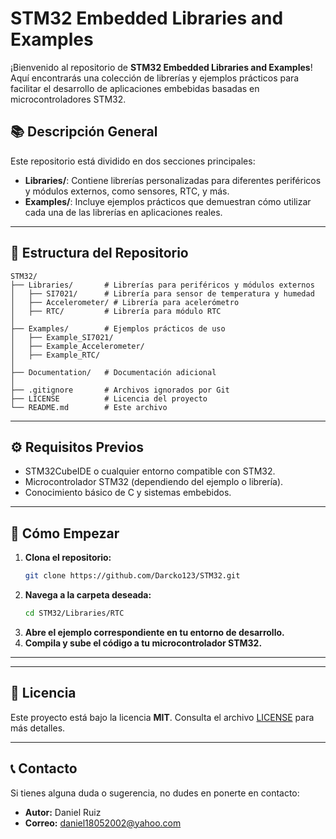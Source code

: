 # STM32 Embedded Libraries and Examples

¡Bienvenido al repositorio de **STM32 Embedded Libraries and Examples**! Aquí encontrarás una colección de librerías y ejemplos prácticos para facilitar el desarrollo de aplicaciones embebidas basadas en microcontroladores STM32.

## 📚 **Descripción General**

Este repositorio está dividido en dos secciones principales:

- **Libraries/**: Contiene librerías personalizadas para diferentes periféricos y módulos externos, como sensores, RTC, y más.
- **Examples/**: Incluye ejemplos prácticos que demuestran cómo utilizar cada una de las librerías en aplicaciones reales.

---

## 📁 **Estructura del Repositorio**

```
STM32/
├── Libraries/       # Librerías para periféricos y módulos externos
│   ├── SI7021/      # Librería para sensor de temperatura y humedad
│   ├── Accelerometer/ # Librería para acelerómetro
│   ├── RTC/         # Librería para módulo RTC
│
├── Examples/        # Ejemplos prácticos de uso
│   ├── Example_SI7021/
│   ├── Example_Accelerometer/
│   ├── Example_RTC/
│
├── Documentation/   # Documentación adicional
│
├── .gitignore       # Archivos ignorados por Git
├── LICENSE          # Licencia del proyecto
└── README.md        # Este archivo
```

---

## ⚙️ **Requisitos Previos**

- STM32CubeIDE o cualquier entorno compatible con STM32.
- Microcontrolador STM32 (dependiendo del ejemplo o librería).
- Conocimiento básico de C y sistemas embebidos.

---

## 🚀 **Cómo Empezar**

1. **Clona el repositorio:**
   ```bash
   git clone https://github.com/Darcko123/STM32.git
   ```
2. **Navega a la carpeta deseada:**
   ```bash
   cd STM32/Libraries/RTC
   ```
3. **Abre el ejemplo correspondiente en tu entorno de desarrollo.**
4. **Compila y sube el código a tu microcontrolador STM32.**

---

---

## 📄 **Licencia**

Este proyecto está bajo la licencia **MIT**. Consulta el archivo [LICENSE](./LICENSE) para más detalles.

---

## 📞 **Contacto**

Si tienes alguna duda o sugerencia, no dudes en ponerte en contacto:
- **Autor:** Daniel Ruiz
- **Correo:** daniel18052002@yahoo.com


